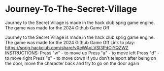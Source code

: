 # Journey-To-The-Secret-Village
Journey to the Secret Village is made in the hack club sprig game engine. The game was made for the 2024 Github Game Off

Journey to the Secret Village is made in the hack club sprig game engine. The game was made for the 2024 Github Game Off Link to play: https://sprig.hackclub.com/share/vXeWAoLVSI3PdOlYQZWZ
INSTRUCTIONS:
Press "w" - to move up Press 
"a" - to move left 
Press "d" - to move right
Press "s" - to move down
If you don't teleport after being on the door, move the character back and try to go on the door again
